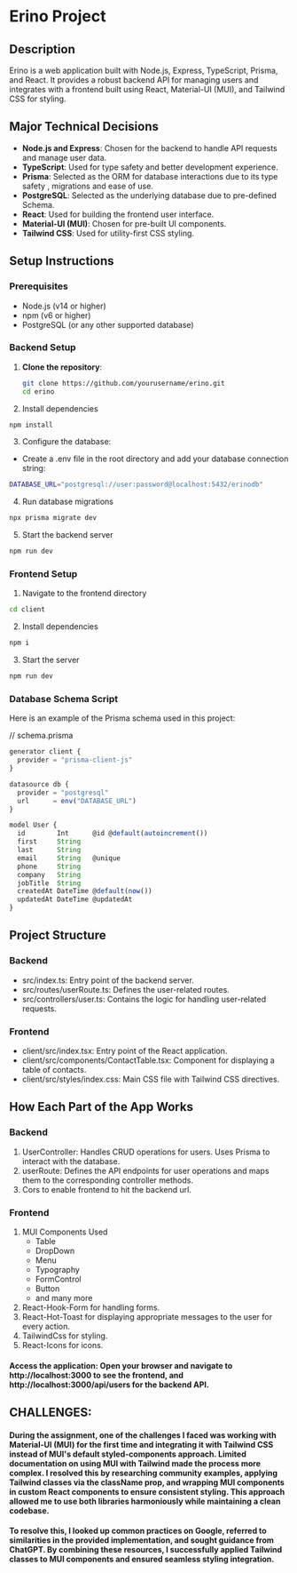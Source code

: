 # Erino Project

## Description

Erino is a web application built with Node.js, Express, TypeScript, Prisma, and React. It provides a robust backend API for managing users and integrates with a frontend built using React, Material-UI (MUI), and Tailwind CSS for styling.

## Major Technical Decisions

- **Node.js and Express**: Chosen for the backend to handle API requests and manage user data.
- **TypeScript**: Used for type safety and better development experience.
- **Prisma**: Selected as the ORM for database interactions due to its type safety , migrations and ease of use.
- **PostgreSQL**: Selected as the underlying database due to pre-defined Schema.
- **React**: Used for building the frontend user interface.
- **Material-UI (MUI)**: Chosen for pre-built UI components.
- **Tailwind CSS**: Used for utility-first CSS styling.

## Setup Instructions

### Prerequisites

- Node.js (v14 or higher)
- npm (v6 or higher)
- PostgreSQL (or any other supported database)

### Backend Setup

1. **Clone the repository**:

   ```sh
   git clone https://github.com/yourusername/erino.git
   cd erino
   ```

2. Install dependencies

```sh
npm install
```

3. Configure the database:

- Create a .env file in the root directory and add your database connection string:

```sh
DATABASE_URL="postgresql://user:password@localhost:5432/erinodb"
```

4. Run database migrations

```sh
npx prisma migrate dev
```

5. Start the backend server

```sh
npm run dev
```

### Frontend Setup

1. Navigate to the frontend directory
```sh
cd client
```
2. Install dependencies
```sh
npm i
```
3. Start the server
```sh
npm run dev
```

### Database Schema Script

Here is an example of the Prisma schema used in this project:

// schema.prisma

```ts
generator client {
  provider = "prisma-client-js"
}

datasource db {
  provider = "postgresql"
  url      = env("DATABASE_URL")
}

model User {
  id        Int      @id @default(autoincrement())
  first     String
  last      String
  email     String   @unique
  phone     String
  company   String
  jobTitle  String
  createdAt DateTime @default(now())
  updatedAt DateTime @updatedAt
}
```

## Project Structure

### Backend

- src/index.ts: Entry point of the backend server.
- src/routes/userRoute.ts: Defines the user-related routes.
- src/controllers/user.ts: Contains the logic for handling user-related requests.

### Frontend

- client/src/index.tsx: Entry point of the React application.
- client/src/components/ContactTable.tsx: Component for displaying a table of contacts.
- client/src/styles/index.css: Main CSS file with Tailwind CSS directives.

## How Each Part of the App Works

### Backend

1. UserController: Handles CRUD operations for users. Uses Prisma to interact with the database.
2. userRoute: Defines the API endpoints for user operations and maps them to the corresponding controller methods.
3. Cors to enable frontend to hit the backend url.

### Frontend

1. MUI Components Used
   - Table
   - DropDown
   - Menu
   - Typography
   - FormControl
   - Button
   - and many more
2. React-Hook-Form for handling forms.
3. React-Hot-Toast for displaying appropriate messages to the user for every action.
4. TailwindCss for styling.
5. React-Icons for icons.
   

#### Access the application: Open your browser and navigate to http://localhost:3000 to see the frontend, and http://localhost:3000/api/users for the backend API.


## CHALLENGES:

#### During the assignment, one of the challenges I faced was working with Material-UI (MUI) for the first time and integrating it with Tailwind CSS instead of MUI's default styled-components approach. Limited documentation on using MUI with Tailwind made the process more complex. I resolved this by researching community examples, applying Tailwind classes via the className prop, and wrapping MUI components in custom React components to ensure consistent styling. This approach allowed me to use both libraries harmoniously while maintaining a clean codebase.

####  To resolve this, I looked up common practices on Google, referred to similarities in the provided implementation, and sought guidance from ChatGPT. By combining these resources, I successfully applied Tailwind classes to MUI components and ensured seamless styling integration.
